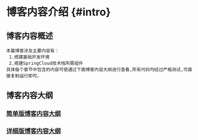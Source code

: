 <Banner localtion="/banner/particles/particles.html"/>

# 博客内容介绍 {#intro}
## 博客内容概述
    本篇博客涉及主要内容有：
     1.搭建基础开发环境
     2.搭建SpringCloud技术栈所需组件
	具体每个章节中包含的内容可使通过下面博客内容大纲进行查看,所有代码均经过严格测试,可直接复制运行即可。
## 博客内容大纲

###	<a href="/enhance/markmap/environment/windows/windows-server2016/windows-server2016-outline2.html" target="_blank">简单版博客内容大纲</a>
<!--最深展示二级标题内容-->
<Markmap localtion="/enhance/markmap/environment/windows/windows-server2016/windows-server2016-outline2.html" height="500rem"/>

>
<!--最深展示五级标题内容-->
###	<a href="/enhance/markmap/environment/windows/windows-server2016/windows-server2016-outline3.html" target="_blank">详细版博客内容大纲</a>
<Markmap localtion="/enhance/markmap/environment/windows/windows-server2016/windows-server2016-outline3.html" height="600rem"/>

>

